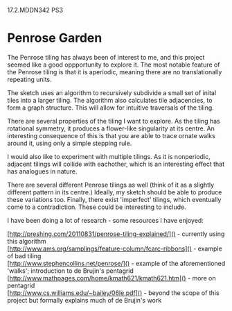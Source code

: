 17.2.MDDN342 PS3

# Penrose Garden

The Penrose tiling has always been of interest to me, and this project seemed like a good oppportunity to explore it. The most notable feature of the Penrose tiling is that it is aperiodic, meaning there are no translationally repeating units.

The sketch uses an algorithm to recursively subdivide a small set of inital tiles into a larger tiling. The algorithm also calculates tile adjacencies, to form a graph structure. This will allow for intuitive traversals of the tiling.

There are several properties of the tiling I want to explore. As the tiling has rotational symmetry, it produces a flower-like singularity at its centre. An interesting consequence of this is that you are able to trace ornate walks around it, using only a simple stepping rule.

I would also like to experiment with multiple tilings. As it is nonperiodic, adjacent tilings will collide with eachother, which is an interesting effect that has analogues in nature.

There are several different Penrose tilings as well (think of it as a slightly different pattern in its centre.) Ideally, my sketch should be able to produce these variations too. Finally, there exist 'imperfect' tilings, which eventually come to a contradiction. These could be interesting to include.

I have been doing a lot of research - some resources I have enjoyed:

[http://preshing.com/20110831/penrose-tiling-explained/]() - currently using this algorithm  
[http://www.ams.org/samplings/feature-column/fcarc-ribbons]() - example of bad tiling  
[http://www.stephencollins.net/penrose/]() - example of the aforementioned 'walks'; introduction to de Brujin's pentagrid  
[http://www.mathpages.com/home/kmath621/kmath621.htm]() - more on pentagrid  
[http://www.cs.williams.edu/~bailey/06le.pdf]() - beyond the scope of this project but formally explains much of de Brujin's work
